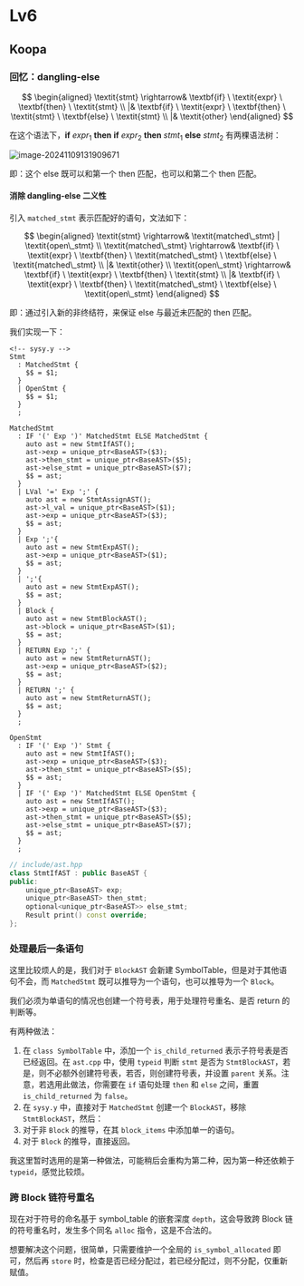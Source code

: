 # Lv6

## Koopa

### 回忆：dangling-else

$$
\begin{aligned}
\textit{stmt} \rightarrow& \textbf{if} \ \textit{expr} \ \textbf{then} \ \textit{stmt} \\
|& \textbf{if} \ \textit{expr} \ \textbf{then} \ \textit{stmt} \ \textbf{else} \ \textit{stmt} \\
|& \textit{other}
\end{aligned}
$$

在这个语法下，$\textbf{if} \ \textit{expr}_1 \ \textbf{then} \ \textbf{if} \ \textit{expr}_2 \ \textbf{then} \ \textit{stmt}_1 \ \textbf{else} \ \textit{stmt}_2$ 有两棵语法树：

![image-20241109131909671](https://cdn.arthals.ink/bed/2024/11/image-20241109131909671-1cdef2a5c1683ed89b87889703d49646.png)

即：这个 else 既可以和第一个 then 匹配，也可以和第二个 then 匹配。

#### 消除 dangling-else 二义性

引入 `matched_stmt` 表示匹配好的语句，文法如下：

$$
\begin{aligned}
\textit{stmt} \rightarrow& \textit{matched\_stmt} | \textit{open\_stmt} \\
\textit{matched\_stmt} \rightarrow& \textbf{if} \ \textit{expr} \ \textbf{then} \ \textit{matched\_stmt} \ \textbf{else} \ \textit{matched\_stmt} \\
|& \textit{other} \\
\textit{open\_stmt} \rightarrow& \textbf{if} \ \textit{expr} \ \textbf{then} \ \textit{stmt} \\
|& \textbf{if} \ \textit{expr} \ \textbf{then} \ \textit{matched\_stmt} \ \textbf{else} \ \textit{open\_stmt}
\end{aligned}
$$

即：通过引入新的非终结符，来保证 else 与最近未匹配的 then 匹配。

我们实现一下：

```bison
<!-- sysy.y -->
Stmt
  : MatchedStmt {
    $$ = $1;
  }
  | OpenStmt {
    $$ = $1;
  }
  ;

MatchedStmt
  : IF '(' Exp ')' MatchedStmt ELSE MatchedStmt {
    auto ast = new StmtIfAST();
    ast->exp = unique_ptr<BaseAST>($3);
    ast->then_stmt = unique_ptr<BaseAST>($5);
    ast->else_stmt = unique_ptr<BaseAST>($7);
    $$ = ast;
  }
  | LVal '=' Exp ';' {
    auto ast = new StmtAssignAST();
    ast->l_val = unique_ptr<BaseAST>($1);
    ast->exp = unique_ptr<BaseAST>($3);
    $$ = ast;
  }
  | Exp ';'{
    auto ast = new StmtExpAST();
    ast->exp = unique_ptr<BaseAST>($1);
    $$ = ast;
  }
  | ';'{
    auto ast = new StmtExpAST();
    $$ = ast;
  }
  | Block {
    auto ast = new StmtBlockAST();
    ast->block = unique_ptr<BaseAST>($1);
    $$ = ast;
  }
  | RETURN Exp ';' {
    auto ast = new StmtReturnAST();
    ast->exp = unique_ptr<BaseAST>($2);
    $$ = ast;
  }
  | RETURN ';' {
    auto ast = new StmtReturnAST();
    $$ = ast;
  }
  ;

OpenStmt
  : IF '(' Exp ')' Stmt {
    auto ast = new StmtIfAST();
    ast->exp = unique_ptr<BaseAST>($3);
    ast->then_stmt = unique_ptr<BaseAST>($5);
    $$ = ast;
  }
  | IF '(' Exp ')' MatchedStmt ELSE OpenStmt {
    auto ast = new StmtIfAST();
    ast->exp = unique_ptr<BaseAST>($3);
    ast->then_stmt = unique_ptr<BaseAST>($5);
    ast->else_stmt = unique_ptr<BaseAST>($7);
    $$ = ast;
  }
  ;
```

```cpp
// include/ast.hpp
class StmtIfAST : public BaseAST {
public:
    unique_ptr<BaseAST> exp;
    unique_ptr<BaseAST> then_stmt;
    optional<unique_ptr<BaseAST>> else_stmt;
    Result print() const override;
};
```

### 处理最后一条语句

这里比较烦人的是，我们对于 `BlockAST` 会新建 SymbolTable，但是对于其他语句不会，而 `MatchedStmt` 既可以推导为一个语句，也可以推导为一个 `Block`。

我们必须为单语句的情况也创建一个符号表，用于处理符号重名、是否 return 的判断等。

有两种做法：

1. 在 `class SymbolTable` 中，添加一个 `is_child_returned` 表示子符号表是否已经返回。在 `ast.cpp` 中，使用 `typeid` 判断 `stmt` 是否为 `StmtBlockAST`，若是，则不必额外创建符号表，若否，则创建符号表，并设置 `parent` 关系。注意，若选用此做法，你需要在 `if` 语句处理 `then` 和 `else` 之间，重置 `is_child_returned` 为 `false`。
2. 在 `sysy.y` 中，直接对于 `MatchedStmt` 创建一个 `BlockAST`，移除 ` StmtBlockAST`，然后：
  1. 对于非 `Block` 的推导，在其 `block_items` 中添加单一的语句。
  2. 对于 `Block` 的推导，直接返回。

我这里暂时选用的是第一种做法，可能稍后会重构为第二种，因为第一种还依赖于 `typeid`，感觉比较烦。

### 跨 Block 链符号重名

现在对于符号的命名基于 symbol_table 的嵌套深度 `depth`，这会导致跨 Block 链的符号重名时，发生多个同名 `alloc` 指令，这是不合法的。

想要解决这个问题，很简单，只需要维护一个全局的 `is_symbol_allocated` 即可，然后再 `store` 时，检查是否已经分配过，若已经分配过，则不分配，仅重新赋值。

